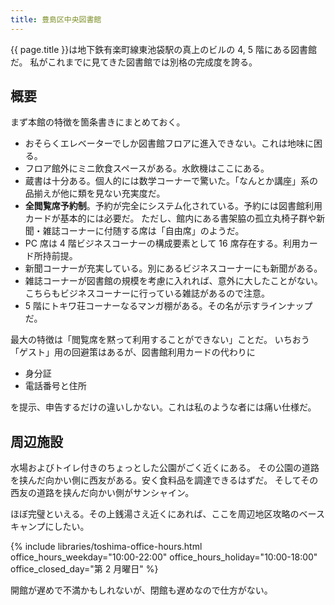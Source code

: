```yaml
---
title: 豊島区中央図書館
---
```


{{ page.title }}は地下鉄有楽町線東池袋駅の真上のビルの 4, 5 階にある図書館だ。
私がこれまでに見てきた図書館では別格の完成度を誇る。

## 概要

まず本館の特徴を箇条書きにまとめておく。

* おそらくエレベーターでしか図書館フロアに進入できない。これは地味に困る。
* フロア館外にミニ飲食スペースがある。水飲機はここにある。
* 蔵書は十分ある。個人的には数学コーナーで驚いた。「なんとか講座」系の品揃えが他に類を見ない充実度だ。
* **全閲覧席予約制**。予約が完全にシステム化されている。予約には図書館利用カードが基本的には必要だ。
  ただし、館内にある書架脇の孤立丸椅子群や新聞・雑誌コーナーに付随する席は「自由席」のようだ。
* PC 席は 4 階ビジネスコーナーの構成要素として 16 席存在する。利用カード所持前提。
* 新聞コーナーが充実している。別にあるビジネスコーナーにも新聞がある。
* 雑誌コーナーが図書館の規模を考慮に入れれば、意外に大したことがない。
  こちらもビジネスコーナーに行っている雑誌があるので注意。
* 5 階にトキワ荘コーナーなるマンガ棚がある。その名が示すラインナップだ。

最大の特徴は「閲覧席を黙って利用することができない」ことだ。
いちおう「ゲスト」用の回避策はあるが、図書館利用カードの代わりに

* 身分証
* 電話番号と住所

を提示、申告するだけの違いしかない。これは私のような者には痛い仕様だ。

## 周辺施設

水場およびトイレ付きのちょっとした公園がごく近くにある。
その公園の道路を挟んだ向かい側に西友がある。安く食料品を調達できるはずだ。
そしてその西友の道路を挟んだ向かい側がサンシャイン。

ほぼ完璧といえる。その上銭湯さえ近くにあれば、ここを周辺地区攻略のベースキャンプにしたい。

{% include libraries/toshima-office-hours.html
    office_hours_weekday="10:00-22:00"
    office_hours_holiday="10:00-18:00"
    office_closed_day="第 2 月曜日" %}

開館が遅めで不満かもしれないが、閉館も遅めなので仕方がない。
